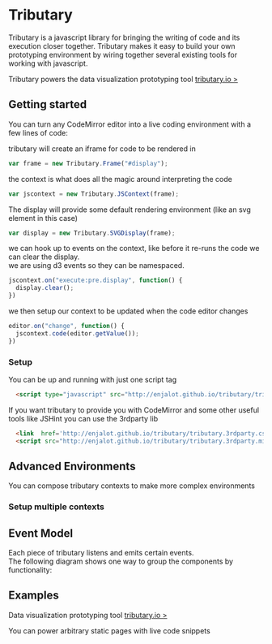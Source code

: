 Tributary
=========

Tributary is a javascript library for bringing the writing of code and its execution closer together. 
Tributary makes it easy to build your own prototyping environment by wiring together 
several existing tools for working with javascript.

Tributary powers the data visualization prototyping tool [tributary.io >](http://tributary.io)

Getting started
---------------
You can turn any CodeMirror editor into a live coding environment with a few lines of code:

tributary will create an iframe for code to be rendered in  
```javascript
var frame = new Tributary.Frame("#display");
```
the context is what does all the magic around interpreting the code  
```javascript
var jscontext = new Tributary.JSContext(frame);
```
The display will provide some default rendering environment (like an svg element in this case)  
```javascript
var display = new Tributary.SVGDisplay(frame);
```

we can hook up to events on the context, like before it re-runs the code
we can clear the display.   
we are using d3 events so they can be namespaced.
```javascript
jscontext.on("execute:pre.display", function() {
  display.clear();
})
````
we then setup our context to be updated when the code editor changes
```javascript
editor.on("change", function() {
  jscontext.code(editor.getValue());
})
```

### Setup

You can be up and running with just one script tag
```html
  <script type="javascript" src="http://enjalot.github.io/tributary/tributary.v0.min.js"></script>
```

If you want tributary to provide you with CodeMirror and some other useful tools like JSHint you can use the 3rdparty lib 
```html
  <link  href='http://enjalot.github.io/tributary/tributary.3rdparty.css' rel='stylesheet'>
  <script src="http://enjalot.github.io/tributary/tributary.3rdparty.min.js" type="javascript" ></script>
```


Advanced Environments
---------------------

You can compose tributary contexts to make more complex environments
### Setup multiple contexts



Event Model
-----------

Each piece of tributary listens and emits certain events.  
The following diagram shows one way to group the components by functionality:


Examples
--------
Data visualization prototyping tool
[tributary.io >](http://tributary.io)

You can power arbitrary static pages with live code snippets

